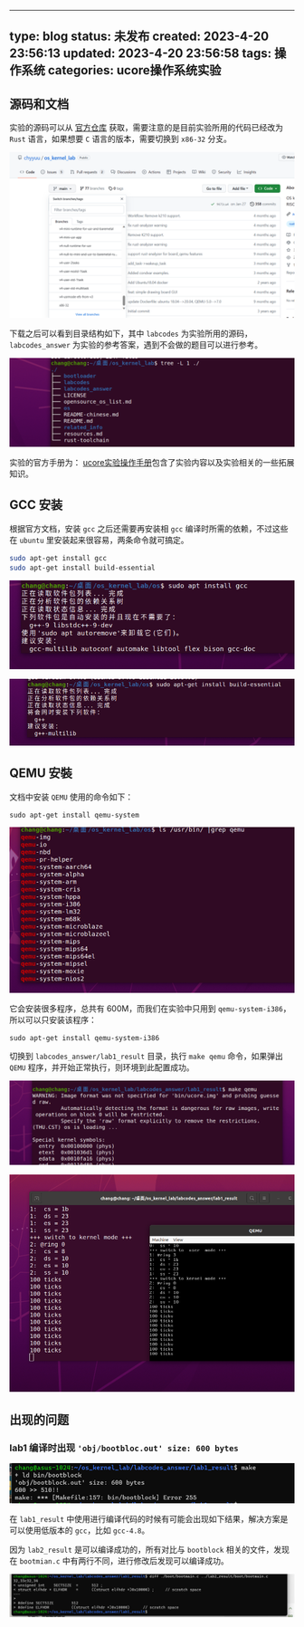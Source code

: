 
---
type: blog
status: 未发布
created: 2023-4-20 23:56:13
updated: 2023-4-20 23:56:58
tags: 操作系统 
categories: ucore操作系统实验
---

## 源码和文档

实验的源码可以从 [官方仓库](https://github.com/chyyuu/os_kernel_lab) 获取，需要注意的是目前实验所用的代码已经改为 `Rust` 语言，如果想要 `C` 语言的版本，需要切换到 `x86-32` 分支。

![](附件/ucore操作系统实验：环境搭建_image_1.png)

下载之后可以看到目录结构如下，其中 `labcodes` 为实验所用的源码，`labcodes_answer` 为实验的参考答案，遇到不会做的题目可以进行参考。

![](附件/ucore操作系统实验：环境搭建_image_2.png)
 
 实验的官方手册为： [ucore实验操作手册](https://github.com/chyyuu/ucore_os_docs)包含了实验内容以及实验相关的一些拓展知识。

## GCC 安装

根据官方文档，安装 `gcc` 之后还需要再安装相 `gcc` 编译时所需的依赖，不过这些在 `ubuntu` 里安装起来很容易，两条命令就可搞定。

```bash
sudo apt-get install gcc
sudo apt-get install build-essential
```

![](附件/ucore操作系统实验：环境搭建_image_3.png)

![](附件/ucore操作系统实验：环境搭建_image_4.png)

## QEMU 安裝


文档中安装 `QEMU` 使用的命令如下：

```
sudo apt-get install qemu-system
```

![](附件/ucore操作系统实验：环境搭建_image_5.png)

它会安装很多程序，总共有 600M，而我们在实验中只用到 `qemu-system-i386`，所以可以只安装该程序：

```
sudo apt-get install qemu-system-i386
```

切换到 `labcodes_answer/lab1_result` 目录，执行 `make qemu` 命令，如果弹出 `QEMU` 程序，并开始正常执行，则环境到此配置成功。

![](附件/ucore操作系统实验：环境搭建_image_6.png)

![](附件/ucore操作系统实验：环境搭建_image_7.png)

## 出现的问题

### lab1 编译时出现 `'obj/bootbloc.out' size: 600 bytes` 

![](附件/ucore操作系统实验：环境搭建_image_8.png)

在 `lab1_result` 中使用进行编译代码的时候有可能会出现如下结果，解决方案是可以使用低版本的 `gcc`，比如 `gcc-4.8`。

因为 `lab2_result` 是可以编译成功的，所有对比与 `bootblock` 相关的文件，发现在 `bootmian.c` 中有两行不同，进行修改后发现可以编译成功。

![](附件/ucore操作系统实验：环境搭建_image_9.png)